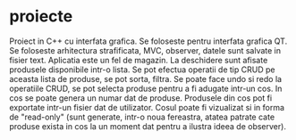 # proiecte

Proiect in C++ cu interfata grafica. Se foloseste pentru interfata grafica QT. Se foloseste arhitectura strafificata,
MVC, observer, datele sunt salvate in fisier text. Aplicatia este un fel de magazin. La deschidere sunt afisate produsele
disponibile intr-o lista. Se pot efectua operatii de tip CRUD pe aceasta lista de produse, se pot sorta, filtra. 
Se poate face undo si redo la operatiile CRUD, se pot selecta produse pentru a fi adugate intr-un cos. In cos se poate genera un
numar dat de produse. Produsele din cos pot fi exportate intr-un fisier dat de utilizator. Cosul poate fi vizualizat 
si in forma de "read-only" (sunt generate, intr-o noua fereastra, atatea patrate cate produse exista in cos la un 
moment dat pentru a ilustra ideea de observer).